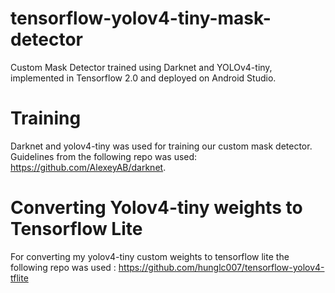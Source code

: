 # tensorflow-yolov4-tiny-mask-detector
Custom Mask Detector trained using Darknet and YOLOv4-tiny, implemented in Tensorflow 2.0 and deployed on Android Studio.  

# Training 
Darknet and yolov4-tiny was used for training our custom mask detector. Guidelines from the following repo was used: https://github.com/AlexeyAB/darknet.

# Converting Yolov4-tiny weights to Tensorflow Lite
For converting my yolov4-tiny custom weights to tensorflow lite the following repo was used : https://github.com/hunglc007/tensorflow-yolov4-tflite

